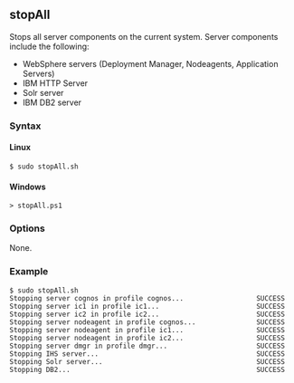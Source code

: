 ## stopAll

Stops all server components on the current system. Server components include the following:

- WebSphere servers (Deployment Manager, Nodeagents, Application Servers)
- IBM HTTP Server
- Solr server
- IBM DB2 server

### Syntax

#### Linux
```
$ sudo stopAll.sh
```

#### Windows
```
> stopAll.ps1
```

### Options

None.

### Example

```
$ sudo stopAll.sh
Stopping server cognos in profile cognos...                  SUCCESS
Stopping server ic1 in profile ic1...                        SUCCESS
Stopping server ic2 in profile ic2...                        SUCCESS
Stopping server nodeagent in profile cognos...               SUCCESS
Stopping server nodeagent in profile ic1...                  SUCCESS
Stopping server nodeagent in profile ic2...                  SUCCESS
Stopping server dmgr in profile dmgr...                      SUCCESS
Stopping IHS server...                                       SUCCESS
Stopping Solr server...                                      SUCCESS
Stopping DB2...                                              SUCCESS
```